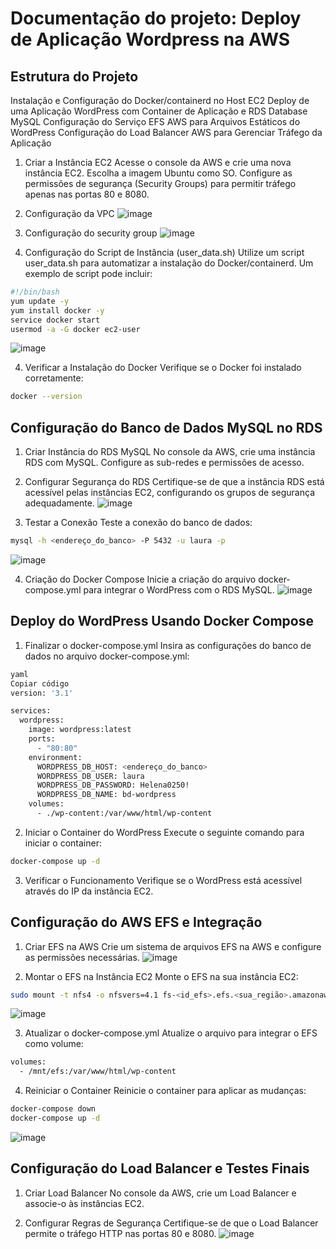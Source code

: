 # Documentação do projeto: Deploy de Aplicação Wordpress na AWS

## Estrutura do Projeto
Instalação e Configuração do Docker/containerd no Host EC2
Deploy de uma Aplicação WordPress com Container de Aplicação e RDS Database MySQL
Configuração do Serviço EFS AWS para Arquivos Estáticos do WordPress
Configuração do Load Balancer AWS para Gerenciar Tráfego da Aplicação

1. Criar a Instância EC2
Acesse o console da AWS e crie uma nova instância EC2.
Escolha a imagem  Ubuntu como SO.
Configure as permissões de segurança (Security Groups) para permitir tráfego apenas nas portas 80 e 8080.

2. Configuração da VPC
   ![image](https://github.com/user-attachments/assets/35567399-770d-4804-990d-d6fe5fbd447c)

3. Configuração do security group
![image](https://github.com/user-attachments/assets/309c3cc6-6d06-4ca4-a950-a3cf3e49f321)


4. Configuração do Script de Instância (user_data.sh)
Utilize um script user_data.sh para automatizar a instalação do Docker/containerd. Um exemplo de script pode incluir:

```bash
#!/bin/bash
yum update -y
yum install docker -y
service docker start
usermod -a -G docker ec2-user
```
![image](https://github.com/user-attachments/assets/bc80efc5-2e80-40b5-952e-8f5cd1d133b4)


4. Verificar a Instalação do Docker
Verifique se o Docker foi instalado corretamente:

```bash
docker --version
```

## Configuração do Banco de Dados MySQL no RDS
1. Criar Instância do RDS MySQL
No console da AWS, crie uma instância RDS com MySQL.
Configure as sub-redes e permissões de acesso.
2. Configurar Segurança do RDS
Certifique-se de que a instância RDS está acessível pelas instâncias EC2, configurando os grupos de segurança adequadamente.
![image](https://github.com/user-attachments/assets/cdda6391-1add-4dfb-91cf-d83f9ca0011d)

3. Testar a Conexão
Teste a conexão do banco de dados:

```bash
mysql -h <endereço_do_banco> -P 5432 -u laura -p
```

![image](https://github.com/user-attachments/assets/030baba7-2cf6-449f-990a-bbbac9422999)


4. Criação do Docker Compose
Inicie a criação do arquivo docker-compose.yml para integrar o WordPress com o RDS MySQL.
![image](https://github.com/user-attachments/assets/ef854ff1-07c7-4b66-a963-1a6416a72c61)

## Deploy do WordPress Usando Docker Compose
1. Finalizar o docker-compose.yml
Insira as configurações do banco de dados no arquivo docker-compose.yml:
```bash
yaml
Copiar código
version: '3.1'

services:
  wordpress:
    image: wordpress:latest
    ports:
      - "80:80"
    environment:
      WORDPRESS_DB_HOST: <endereço_do_banco>
      WORDPRESS_DB_USER: laura
      WORDPRESS_DB_PASSWORD: Helena0250!
      WORDPRESS_DB_NAME: bd-wordpress
    volumes:
      - ./wp-content:/var/www/html/wp-content
```

2. Iniciar o Container do WordPress
Execute o seguinte comando para iniciar o container:

```bash
docker-compose up -d
```

3. Verificar o Funcionamento
Verifique se o WordPress está acessível através do IP da instância EC2.

## Configuração do AWS EFS e Integração
1. Criar EFS na AWS
Crie um sistema de arquivos EFS na AWS e configure as permissões necessárias.
![image](https://github.com/user-attachments/assets/e940a3ed-530a-4ea4-a484-3a476149e4cc)


2. Montar o EFS na Instância EC2
Monte o EFS na sua instância EC2:

```bash
sudo mount -t nfs4 -o nfsvers=4.1 fs-<id_efs>.efs.<sua_região>.amazonaws.com:/ /mnt/efs
```
![image](https://github.com/user-attachments/assets/8dec4640-5434-450a-a363-d76c74dfc685)

3. Atualizar o docker-compose.yml
Atualize o arquivo para integrar o EFS como volume:

```bash
volumes:
  - /mnt/efs:/var/www/html/wp-content
```

4. Reiniciar o Container
Reinicie o container para aplicar as mudanças:

```bash
docker-compose down
docker-compose up -d
```
![image](https://github.com/user-attachments/assets/e84f40d7-e4bc-4d88-9a2d-3585ce0e5ef6)


## Configuração do Load Balancer e Testes Finais
1. Criar Load Balancer
No console da AWS, crie um Load Balancer e associe-o às instâncias EC2.

2. Configurar Regras de Segurança
Certifique-se de que o Load Balancer permite o tráfego HTTP nas portas 80 e 8080.
![image](https://github.com/user-attachments/assets/b4344f3b-024c-4e0b-8fda-8b6bf48be3f6)





